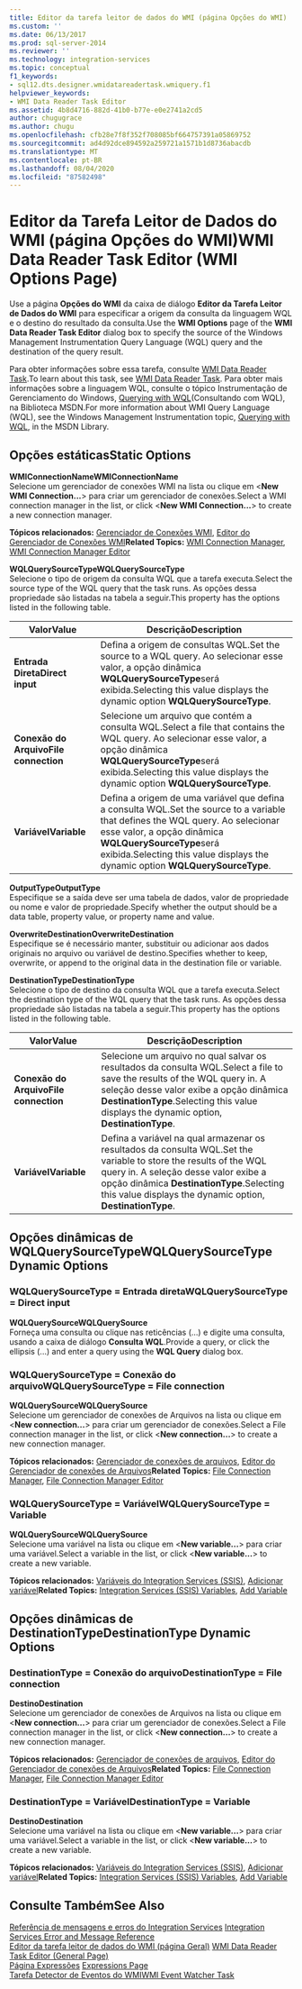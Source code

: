 ```yaml
---
title: Editor da tarefa leitor de dados do WMI (página Opções do WMI) | Microsoft Docs
ms.custom: ''
ms.date: 06/13/2017
ms.prod: sql-server-2014
ms.reviewer: ''
ms.technology: integration-services
ms.topic: conceptual
f1_keywords:
- sql12.dts.designer.wmidatareadertask.wmiquery.f1
helpviewer_keywords:
- WMI Data Reader Task Editor
ms.assetid: 4b8d4716-882d-41b0-b77e-e0e2741a2cd5
author: chugugrace
ms.author: chugu
ms.openlocfilehash: cfb28e7f8f352f708085bf664757391a05869752
ms.sourcegitcommit: ad4d92dce894592a259721a1571b1d8736abacdb
ms.translationtype: MT
ms.contentlocale: pt-BR
ms.lasthandoff: 08/04/2020
ms.locfileid: "87582498"
---
```

# <a name="wmi-data-reader-task-editor-wmi-options-page"></a><span data-ttu-id="7499e-102">Editor da Tarefa Leitor de Dados do WMI (página Opções do WMI)</span><span class="sxs-lookup"><span data-stu-id="7499e-102">WMI Data Reader Task Editor (WMI Options Page)</span></span>
  <span data-ttu-id="7499e-103">Use a página **Opções do WMI** da caixa de diálogo **Editor da Tarefa Leitor de Dados do WMI** para especificar a origem da consulta da linguagem WQL e o destino do resultado da consulta.</span><span class="sxs-lookup"><span data-stu-id="7499e-103">Use the **WMI Options** page of the **WMI Data Reader Task Editor** dialog box to specify the source of the Windows Management Instrumentation Query Language (WQL) query and the destination of the query result.</span></span>  
  
 <span data-ttu-id="7499e-104">Para obter informações sobre essa tarefa, consulte [WMI Data Reader Task](control-flow/wmi-data-reader-task.md).</span><span class="sxs-lookup"><span data-stu-id="7499e-104">To learn about this task, see [WMI Data Reader Task](control-flow/wmi-data-reader-task.md).</span></span> <span data-ttu-id="7499e-105">Para obter mais informações sobre a linguagem WQL, consulte o tópico Instrumentação de Gerenciamento do Windows, [Querying with WQL](https://go.microsoft.com/fwlink/?LinkId=79045)(Consultando com WQL), na Biblioteca MSDN.</span><span class="sxs-lookup"><span data-stu-id="7499e-105">For more information about WMI Query Language (WQL), see the Windows Management Instrumentation topic, [Querying with WQL](https://go.microsoft.com/fwlink/?LinkId=79045), in the MSDN Library.</span></span>  
  
## <a name="static-options"></a><span data-ttu-id="7499e-106">Opções estáticas</span><span class="sxs-lookup"><span data-stu-id="7499e-106">Static Options</span></span>  
 <span data-ttu-id="7499e-107">**WMIConnectionName**</span><span class="sxs-lookup"><span data-stu-id="7499e-107">**WMIConnectionName**</span></span>  
 <span data-ttu-id="7499e-108">Selecione um gerenciador de conexões WMI na lista ou clique em \<**New WMI Connection...**> para criar um gerenciador de conexões.</span><span class="sxs-lookup"><span data-stu-id="7499e-108">Select a WMI connection manager in the list, or click \<**New WMI Connection...**> to create a new connection manager.</span></span>  
  
 <span data-ttu-id="7499e-109">**Tópicos relacionados:** [Gerenciador de Conexões WMI](connection-manager/wmi-connection-manager.md), [Editor do Gerenciador de Conexões WMI](../../2014/integration-services/wmi-connection-manager-editor.md)</span><span class="sxs-lookup"><span data-stu-id="7499e-109">**Related Topics:** [WMI Connection Manager](connection-manager/wmi-connection-manager.md), [WMI Connection Manager Editor](../../2014/integration-services/wmi-connection-manager-editor.md)</span></span>  
  
 <span data-ttu-id="7499e-110">**WQLQuerySourceType**</span><span class="sxs-lookup"><span data-stu-id="7499e-110">**WQLQuerySourceType**</span></span>  
 <span data-ttu-id="7499e-111">Selecione o tipo de origem da consulta WQL que a tarefa executa.</span><span class="sxs-lookup"><span data-stu-id="7499e-111">Select the source type of the WQL query that the task runs.</span></span> <span data-ttu-id="7499e-112">As opções dessa propriedade são listadas na tabela a seguir.</span><span class="sxs-lookup"><span data-stu-id="7499e-112">This property has the options listed in the following table.</span></span>  
  
|<span data-ttu-id="7499e-113">Valor</span><span class="sxs-lookup"><span data-stu-id="7499e-113">Value</span></span>|<span data-ttu-id="7499e-114">Descrição</span><span class="sxs-lookup"><span data-stu-id="7499e-114">Description</span></span>|  
|-----------|-----------------|  
|<span data-ttu-id="7499e-115">**Entrada Direta**</span><span class="sxs-lookup"><span data-stu-id="7499e-115">**Direct input**</span></span>|<span data-ttu-id="7499e-116">Defina a origem de consultas WQL.</span><span class="sxs-lookup"><span data-stu-id="7499e-116">Set the source to a WQL query.</span></span> <span data-ttu-id="7499e-117">Ao selecionar esse valor, a opção dinâmica **WQLQuerySourceType**será exibida.</span><span class="sxs-lookup"><span data-stu-id="7499e-117">Selecting this value displays the dynamic option **WQLQuerySourceType**.</span></span>|  
|<span data-ttu-id="7499e-118">**Conexão do Arquivo**</span><span class="sxs-lookup"><span data-stu-id="7499e-118">**File connection**</span></span>|<span data-ttu-id="7499e-119">Selecione um arquivo que contém a consulta WQL.</span><span class="sxs-lookup"><span data-stu-id="7499e-119">Select a file that contains the WQL query.</span></span> <span data-ttu-id="7499e-120">Ao selecionar esse valor, a opção dinâmica **WQLQuerySourceType**será exibida.</span><span class="sxs-lookup"><span data-stu-id="7499e-120">Selecting this value displays the dynamic option **WQLQuerySourceType**.</span></span>|  
|<span data-ttu-id="7499e-121">**Variável**</span><span class="sxs-lookup"><span data-stu-id="7499e-121">**Variable**</span></span>|<span data-ttu-id="7499e-122">Defina a origem de uma variável que defina a consulta WQL.</span><span class="sxs-lookup"><span data-stu-id="7499e-122">Set the source to a variable that defines the WQL query.</span></span> <span data-ttu-id="7499e-123">Ao selecionar esse valor, a opção dinâmica **WQLQuerySourceType**será exibida.</span><span class="sxs-lookup"><span data-stu-id="7499e-123">Selecting this value displays the dynamic option **WQLQuerySourceType**.</span></span>|  
  
 <span data-ttu-id="7499e-124">**OutputType**</span><span class="sxs-lookup"><span data-stu-id="7499e-124">**OutputType**</span></span>  
 <span data-ttu-id="7499e-125">Especifique se a saída deve ser uma tabela de dados, valor de propriedade ou nome e valor de propriedade.</span><span class="sxs-lookup"><span data-stu-id="7499e-125">Specify whether the output should be a data table, property value, or property name and value.</span></span>  
  
 <span data-ttu-id="7499e-126">**OverwriteDestination**</span><span class="sxs-lookup"><span data-stu-id="7499e-126">**OverwriteDestination**</span></span>  
 <span data-ttu-id="7499e-127">Especifique se é necessário manter, substituir ou adicionar aos dados originais no arquivo ou variável de destino.</span><span class="sxs-lookup"><span data-stu-id="7499e-127">Specifies whether to keep, overwrite, or append to the original data in the destination file or variable.</span></span>  
  
 <span data-ttu-id="7499e-128">**DestinationType**</span><span class="sxs-lookup"><span data-stu-id="7499e-128">**DestinationType**</span></span>  
 <span data-ttu-id="7499e-129">Selecione o tipo de destino da consulta WQL que a tarefa executa.</span><span class="sxs-lookup"><span data-stu-id="7499e-129">Select the destination type of the WQL query that the task runs.</span></span> <span data-ttu-id="7499e-130">As opções dessa propriedade são listadas na tabela a seguir.</span><span class="sxs-lookup"><span data-stu-id="7499e-130">This property has the options listed in the following table.</span></span>  
  
|<span data-ttu-id="7499e-131">Valor</span><span class="sxs-lookup"><span data-stu-id="7499e-131">Value</span></span>|<span data-ttu-id="7499e-132">Descrição</span><span class="sxs-lookup"><span data-stu-id="7499e-132">Description</span></span>|  
|-----------|-----------------|  
|<span data-ttu-id="7499e-133">**Conexão do Arquivo**</span><span class="sxs-lookup"><span data-stu-id="7499e-133">**File connection**</span></span>|<span data-ttu-id="7499e-134">Selecione um arquivo no qual salvar os resultados da consulta WQL.</span><span class="sxs-lookup"><span data-stu-id="7499e-134">Select a file to save the results of the WQL query in.</span></span> <span data-ttu-id="7499e-135">A seleção desse valor exibe a opção dinâmica **DestinationType**.</span><span class="sxs-lookup"><span data-stu-id="7499e-135">Selecting this value displays the dynamic option, **DestinationType**.</span></span>|  
|<span data-ttu-id="7499e-136">**Variável**</span><span class="sxs-lookup"><span data-stu-id="7499e-136">**Variable**</span></span>|<span data-ttu-id="7499e-137">Defina a variável na qual armazenar os resultados da consulta WQL.</span><span class="sxs-lookup"><span data-stu-id="7499e-137">Set the variable to store the results of the WQL query in.</span></span> <span data-ttu-id="7499e-138">A seleção desse valor exibe a opção dinâmica **DestinationType**.</span><span class="sxs-lookup"><span data-stu-id="7499e-138">Selecting this value displays the dynamic option, **DestinationType**.</span></span>|  
  
## <a name="wqlquerysourcetype-dynamic-options"></a><span data-ttu-id="7499e-139">Opções dinâmicas de WQLQuerySourceType</span><span class="sxs-lookup"><span data-stu-id="7499e-139">WQLQuerySourceType Dynamic Options</span></span>  
  
### <a name="wqlquerysourcetype--direct-input"></a><span data-ttu-id="7499e-140">WQLQuerySourceType = Entrada direta</span><span class="sxs-lookup"><span data-stu-id="7499e-140">WQLQuerySourceType = Direct input</span></span>  
 <span data-ttu-id="7499e-141">**WQLQuerySource**</span><span class="sxs-lookup"><span data-stu-id="7499e-141">**WQLQuerySource**</span></span>  
 <span data-ttu-id="7499e-142">Forneça uma consulta ou clique nas reticências (...) e digite uma consulta, usando a caixa de diálogo **Consulta WQL**.</span><span class="sxs-lookup"><span data-stu-id="7499e-142">Provide a query, or click the ellipsis (...) and enter a query using the **WQL Query** dialog box.</span></span>  
  
### <a name="wqlquerysourcetype--file-connection"></a><span data-ttu-id="7499e-143">WQLQuerySourceType = Conexão do arquivo</span><span class="sxs-lookup"><span data-stu-id="7499e-143">WQLQuerySourceType = File connection</span></span>  
 <span data-ttu-id="7499e-144">**WQLQuerySource**</span><span class="sxs-lookup"><span data-stu-id="7499e-144">**WQLQuerySource**</span></span>  
 <span data-ttu-id="7499e-145">Selecione um gerenciador de conexões de Arquivos na lista ou clique em \<**New connection...**> para criar um gerenciador de conexões.</span><span class="sxs-lookup"><span data-stu-id="7499e-145">Select a File connection manager in the list, or click \<**New connection...**> to create a new connection manager.</span></span>  
  
 <span data-ttu-id="7499e-146">**Tópicos relacionados:** [Gerenciador de conexões de arquivos](connection-manager/file-connection-manager.md), [Editor do Gerenciador de conexões de Arquivos](../../2014/integration-services/file-connection-manager-editor.md)</span><span class="sxs-lookup"><span data-stu-id="7499e-146">**Related Topics:** [File Connection Manager](connection-manager/file-connection-manager.md), [File Connection Manager Editor](../../2014/integration-services/file-connection-manager-editor.md)</span></span>  
  
### <a name="wqlquerysourcetype--variable"></a><span data-ttu-id="7499e-147">WQLQuerySourceType = Variável</span><span class="sxs-lookup"><span data-stu-id="7499e-147">WQLQuerySourceType = Variable</span></span>  
 <span data-ttu-id="7499e-148">**WQLQuerySource**</span><span class="sxs-lookup"><span data-stu-id="7499e-148">**WQLQuerySource**</span></span>  
 <span data-ttu-id="7499e-149">Selecione uma variável na lista ou clique em \<**New variable...**> para criar uma variável.</span><span class="sxs-lookup"><span data-stu-id="7499e-149">Select a variable in the list, or click \<**New variable...**> to create a new variable.</span></span>  
  
 <span data-ttu-id="7499e-150">**Tópicos relacionados:** [Variáveis do Integration Services &#40;SSIS&#41;](integration-services-ssis-variables.md), [Adicionar variável](../../2014/integration-services/add-variable.md)</span><span class="sxs-lookup"><span data-stu-id="7499e-150">**Related Topics:** [Integration Services &#40;SSIS&#41; Variables](integration-services-ssis-variables.md), [Add Variable](../../2014/integration-services/add-variable.md)</span></span>  
  
## <a name="destinationtype-dynamic-options"></a><span data-ttu-id="7499e-151">Opções dinâmicas de DestinationType</span><span class="sxs-lookup"><span data-stu-id="7499e-151">DestinationType Dynamic Options</span></span>  
  
### <a name="destinationtype--file-connection"></a><span data-ttu-id="7499e-152">DestinationType = Conexão do arquivo</span><span class="sxs-lookup"><span data-stu-id="7499e-152">DestinationType = File connection</span></span>  
 <span data-ttu-id="7499e-153">**Destino**</span><span class="sxs-lookup"><span data-stu-id="7499e-153">**Destination**</span></span>  
 <span data-ttu-id="7499e-154">Selecione um gerenciador de conexões de Arquivos na lista ou clique em \<**New connection...**> para criar um gerenciador de conexões.</span><span class="sxs-lookup"><span data-stu-id="7499e-154">Select a File connection manager in the list, or click \<**New connection...**> to create a new connection manager.</span></span>  
  
 <span data-ttu-id="7499e-155">**Tópicos relacionados:** [Gerenciador de conexões de arquivos](connection-manager/file-connection-manager.md), [Editor do Gerenciador de conexões de Arquivos](../../2014/integration-services/file-connection-manager-editor.md)</span><span class="sxs-lookup"><span data-stu-id="7499e-155">**Related Topics:** [File Connection Manager](connection-manager/file-connection-manager.md), [File Connection Manager Editor](../../2014/integration-services/file-connection-manager-editor.md)</span></span>  
  
### <a name="destinationtype--variable"></a><span data-ttu-id="7499e-156">DestinationType = Variável</span><span class="sxs-lookup"><span data-stu-id="7499e-156">DestinationType = Variable</span></span>  
 <span data-ttu-id="7499e-157">**Destino**</span><span class="sxs-lookup"><span data-stu-id="7499e-157">**Destination**</span></span>  
 <span data-ttu-id="7499e-158">Selecione uma variável na lista ou clique em \<**New variable...**> para criar uma variável.</span><span class="sxs-lookup"><span data-stu-id="7499e-158">Select a variable in the list, or click \<**New variable...**> to create a new variable.</span></span>  
  
 <span data-ttu-id="7499e-159">**Tópicos relacionados:** [Variáveis do Integration Services &#40;SSIS&#41;](integration-services-ssis-variables.md), [Adicionar variável](../../2014/integration-services/add-variable.md)</span><span class="sxs-lookup"><span data-stu-id="7499e-159">**Related Topics:** [Integration Services &#40;SSIS&#41; Variables](integration-services-ssis-variables.md), [Add Variable](../../2014/integration-services/add-variable.md)</span></span>  
  
## <a name="see-also"></a><span data-ttu-id="7499e-160">Consulte Também</span><span class="sxs-lookup"><span data-stu-id="7499e-160">See Also</span></span>  
 <span data-ttu-id="7499e-161">[Referência de mensagens e erros do Integration Services](../../2014/integration-services/integration-services-error-and-message-reference.md) </span><span class="sxs-lookup"><span data-stu-id="7499e-161">[Integration Services Error and Message Reference](../../2014/integration-services/integration-services-error-and-message-reference.md) </span></span>  
 <span data-ttu-id="7499e-162">[Editor da tarefa leitor de dados do WMI &#40;página Geral&#41;](general-page-of-integration-services-designers-options.md) </span><span class="sxs-lookup"><span data-stu-id="7499e-162">[WMI Data Reader Task Editor &#40;General Page&#41;](general-page-of-integration-services-designers-options.md) </span></span>  
 <span data-ttu-id="7499e-163">[Página Expressões](expressions/expressions-page.md) </span><span class="sxs-lookup"><span data-stu-id="7499e-163">[Expressions Page](expressions/expressions-page.md) </span></span>  
 [<span data-ttu-id="7499e-164">Tarefa Detector de Eventos do WMI</span><span class="sxs-lookup"><span data-stu-id="7499e-164">WMI Event Watcher Task</span></span>](control-flow/wmi-event-watcher-task.md)  
  
  
